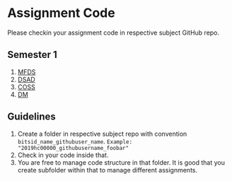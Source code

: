 # Assignment Code

Please checkin your assignment code in respective subject GitHub repo.

## Semester 1

1. [MFDS](https://github.com/bits20/mfds)
2. [DSAD](https://github.com/bits20/dsad)
3. [COSS](https://github.com/bits20/coss)
4. [DM](https://github.com/bits20/dm)


## Guidelines

1. Create a folder in respective subject repo with convention `bitsid_name_githubuser_name`. `Example: "2019hc00000_githubusername_foobar"`
2. Check in your code inside that.
3. You are free to manage code structure in that folder. It is good that you create subfolder within that to manage different assignments.

